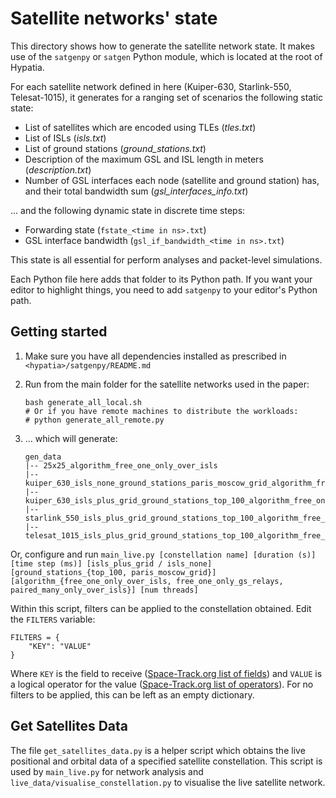 # Satellite networks' state

This directory shows how to generate the satellite network state. It makes use of the
`satgenpy` or `satgen` Python module, which is located at the root of Hypatia.

For each satellite network defined in here (Kuiper-630, Starlink-550, Telesat-1015),
it generates for a ranging set of scenarios the following static state:

* List of satellites which are encoded using TLEs (_tles.txt_)
* List of ISLs (_isls.txt_)
* List of ground stations (_ground_stations.txt_)
* Description of the maximum GSL and ISL length in meters (_description.txt_)
* Number of GSL interfaces each node (satellite and ground station) has,
  and their total bandwidth sum (_gsl_interfaces_info.txt_)

... and the following dynamic state in discrete time steps:

* Forwarding state (`fstate_<time in ns>.txt`)
* GSL interface bandwidth (`gsl_if_bandwidth_<time in ns>.txt`)

This state is all essential for perform analyses and packet-level simulations.

Each Python file here adds that folder to its Python path. If you want your
editor to highlight things, you need to add `satgenpy` to your editor's
Python path.

## Getting started

1. Make sure you have all dependencies installed as prescribed in
   `<hypatia>/satgenpy/README.md`
2. Run from the main folder for the satellite networks used in the paper:

   ```
   bash generate_all_local.sh
   # Or if you have remote machines to distribute the workloads:
   # python generate_all_remote.py
   ```
3. ... which will generate:

   ```
   gen_data
   |-- 25x25_algorithm_free_one_only_over_isls
   |-- kuiper_630_isls_none_ground_stations_paris_moscow_grid_algorithm_free_one_only_gs_relays
   |-- kuiper_630_isls_plus_grid_ground_stations_top_100_algorithm_free_one_only_over_isls
   |-- starlink_550_isls_plus_grid_ground_stations_top_100_algorithm_free_one_only_over_isls
   |-- telesat_1015_isls_plus_grid_ground_stations_top_100_algorithm_free_one_only_over_isls
   ```

Or, configure and run `main_live.py [constellation name] [duration (s)] [time step (ms)] [isls_plus_grid / isls_none] [ground_stations_{top_100, paris_moscow_grid}] [algorithm_{free_one_only_over_isls, free_one_only_gs_relays, paired_many_only_over_isls}] [num threads]`

Within this script, filters can be applied to the constellation obtained. Edit the `FILTERS` variable:

```
FILTERS = {
	"KEY": "VALUE"
}
```

Where `KEY` is the field to receive ([Space-Track.org list of fields](https://www.space-track.org/basicspacedata/modeldef/class/gp/format/html)) and `VALUE` is a logical operator for the value ([Space-Track.org list of operators](https://www.space-track.org/documentation#api-restOperators)). For no filters to be applied, this can be left as an empty dictionary.

## Get Satellites Data

The file `get_satellites_data.py` is a helper script which obtains the live positional and orbital data of a specified satellite constellation. This script is used by `main_live.py` for network analysis and `live_data/visualise_constellation.py` to visualise the live satellite network.
